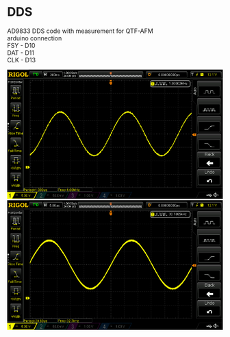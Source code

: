 # DDS
AD9833 DDS code with measurement for QTF-AFM
<br>
arduino connection <br>
FSY - D10 <br>
DAT - D11 <br>
CLK - D13 <br>

![](measurements/DS1Z_QuickPrint2.png)
![](measurements/DS1Z_QuickPrint3.png)
